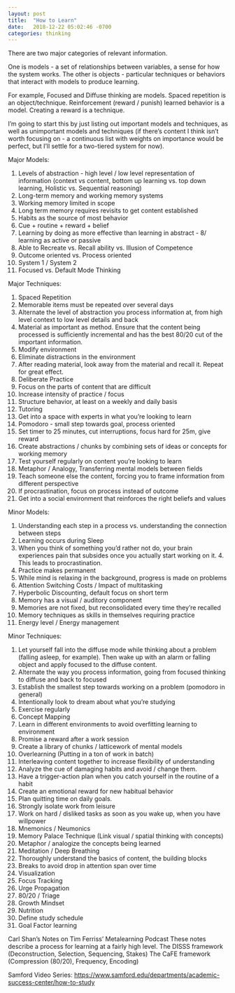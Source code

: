 ```yaml
---
layout: post
title:  "How to Learn"
date:   2018-12-22 05:02:46 -0700
categories: thinking
---
```


There are two major categories of relevant information.

One is models - a set of relationships between variables, a sense for how the system works.
The other is objects - particular techniques or behaviors that interact with models to produce learning.

For example, Focused and Diffuse thinking are models. Spaced repetition is an object/technique. Reinforcement (reward / punish) learned behavior is a model. Creating a reward is a technique.

I’m going to start this by just listing out important models and techniques, as well as unimportant models and techniques (if there’s content I think isn’t worth focusing on - a continuous list with weights on importance would be perfect, but I’ll settle for a two-tiered system for now).

Major Models:
1. Levels of abstraction - high level / low level representation of information (context vs content, bottom up learning vs. top down learning, Holistic vs. Sequential reasoning)
2. Long-term memory and working memory systems
3. Working memory limited in scope
4. Long term memory requires revisits to get content established
5. Habits as the source of most behavior
6. Cue + routine + reward + belief
7. Learning by doing as more effective than learning in abstract - 8/ learning as active or passive
9. Able to Recreate vs. Recall ability vs. Illusion of Competence
10. Outcome oriented vs. Process oriented
11. System 1 / System 2
12. Focused vs. Default Mode Thinking

Major Techniques:
1. Spaced Repetition
2. Memorable items must be repeated over several days
3. Alternate the level of abstraction you process information at, from high level context to low level details and back
4. Material as important as method. Ensure that the content being processed is sufficiently incremental and has the best 80/20 cut of the important information.
5. Modify environment
6. Eliminate distractions in the environment
7. After reading material, look away from the material and recall it. Repeat for great effect.
8. Deliberate Practice
9. Focus on the parts of content that are difficult
10. Increase intensity of practice / focus
11. Structure behavior, at least on a weekly and daily basis
12. Tutoring
13. Get into a space with experts in what you’re looking to learn
14. Pomodoro - small step towards goal, process oriented
15. Set timer to 25 minutes, cut interruptions, focus hard for 25m, give reward
16. Create abstractions / chunks by combining sets of ideas or concepts for working memory
17. Test yourself regularly on content you’re looking to learn
18. Metaphor / Analogy, Transferring mental models between fields
19. Teach someone else the content, forcing you to frame information from different perspective
20. If procrastination, focus on process instead of outcome
21. Get into a social environment that reinforces the right beliefs and values

Minor Models:
1. Understanding each step in a process vs. understanding the connection between steps
2. Learning occurs during Sleep
3. When you think of something you’d rather not do, your brain experiences pain that subsides once you actually start working on it. 4. This leads to procrastination.
5. Practice makes permanent
6. While mind is relaxing in the background, progress is made on problems
7. Attention Switching Costs / Impact of multitasking
8. Hyperbolic Discounting, default focus on short term
9. Memory has a visual / auditory component
10. Memories are not fixed, but reconsolidated every time they’re recalled
11. Memory techniques as skills in themselves requiring practice
12. Energy level / Energy management

Minor Techniques:
1. Let yourself fall into the diffuse mode while thinking about a problem (falling asleep, for example). Then wake up with an alarm or falling object and apply focused to the diffuse content.
2. Alternate the way you process information, going from focused thinking to diffuse and back to focused
3. Establish the smallest step towards working on a problem (pomodoro in general)
4. Intentionally look to dream about what you’re studying
5. Exercise regularly
6. Concept Mapping
7. Learn in different environments to avoid overfitting learning to environment
8. Promise a reward after a work session
9. Create a library of chunks / latticework of mental models
10. Overlearning (Putting in a ton of work in batch)
11. Interleaving content together to increase flexibility of understanding
12. Analyze the cue of damaging habits and avoid / change them.
13. Have a trigger-action plan when you catch yourself in the routine of a habit
14. Create an emotional reward for new habitual behavior
15. Plan quitting time on daily goals.
16. Strongly isolate work from leisure
17. Work on hard / disliked tasks as soon as you wake up, when you have willpower
18. Mnemonics / Neumonics
19. Memory Palace Technique (Link visual / spatial thinking with concepts)
20. Metaphor / analogize the concepts being learned
21. Meditation / Deep Breathing
22. Thoroughly understand the basics of content, the building blocks
23. Breaks to avoid drop in attention span over time
24. Visualization
25. Focus Tracking
26. Urge Propagation
27. 80/20 / Triage
28. Growth Mindset
29. Nutrition
30. Define study schedule
31. Goal Factor learning



Carl Shan’s Notes on Tim Ferriss’ Metalearning Podcast
These notes describe a process for learning at a fairly high level. 
The DISSS framework (Deconstruction, Selection, Sequencing, Stakes)
The CaFE framework (Compression (80/20), Frequency, Encoding)
 
Samford Video Series:
https://www.samford.edu/departments/academic-success-center/how-to-study
